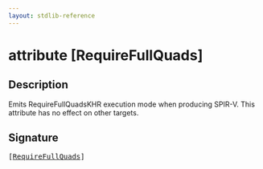 ```yaml
---
layout: stdlib-reference
---
```


# attribute [RequireFullQuads]

## Description

Emits <span class='code'>RequireFullQuadsKHR</span> execution mode when producing SPIR-V.
This attribute has no effect on other targets.


## Signature

<pre>
[<a href="requirefullquads-07b.md">RequireFullQuads</a>]
</pre>


<script>
// Fix .md links to .html when on ReadTheDocs
if (window.location.hostname.includes('readthedocs') || 
    window.location.hostname.includes('rtfd.io')) {
  document.addEventListener('DOMContentLoaded', function() {
    const links = document.querySelectorAll('a');
    links.forEach(link => {
      if (link.getAttribute('href') && link.getAttribute('href').endsWith('.md')) {
        link.href = link.href.replace(/\.md($|#|\?)/, '.html$1');
      }
    });
  });
}
</script>
